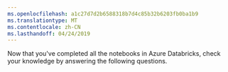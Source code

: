 ```yaml
---
ms.openlocfilehash: a1c27d7d2b6588318b7d4c85b32b6203fb0ba1b9
ms.translationtype: MT
ms.contentlocale: zh-CN
ms.lasthandoff: 04/24/2019
---
```

Now that you've completed all the notebooks in Azure Databricks, check your knowledge by answering the following questions.
